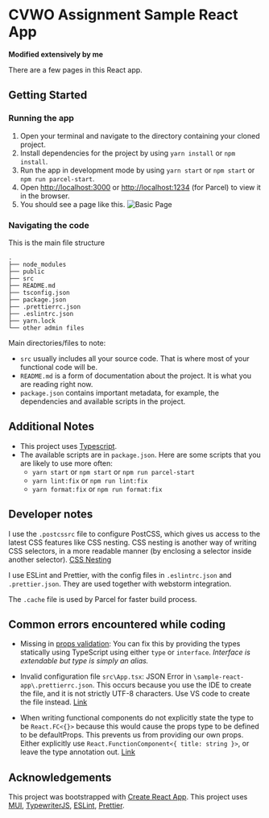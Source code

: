 # CVWO Assignment Sample React App
**Modified extensively by me**

There are a few pages in this React app.

## Getting Started

### Running the app
1. Open your terminal and navigate to the directory containing your cloned project.
2. Install dependencies for the project by using `yarn install` or `npm install`.
3. Run the app in development mode by using `yarn start` or `npm start` or `npm run parcel-start`.
4. Open [http://localhost:3000](http://localhost:3000) or [http://localhost:1234](http://localhost:1234) (for Parcel) 
to view it in the browser.
5. You should see a page like this.
![Basic Page](public/images/BasicPage.png)

### Navigating the code
This is the main file structure
```
.
├── node_modules
├── public
├── src
├── README.md
├── tsconfig.json
├── package.json
├── .prettierrc.json
├── .eslintrc.json
├── yarn.lock
└── other admin files
```

Main directories/files to note:
* `src` usually includes all your source code. That is where most of your functional code will be.
* `README.md` is a form of documentation about the project. It is what you are reading right now.
* `package.json` contains important metadata, for example, the dependencies and available scripts in the project.

## Additional Notes

* This project uses [Typescript](https://www.typescriptlang.org/).
* The available scripts are in `package.json`.
  Here are some scripts that you are likely to use more often:
  * `yarn start` or `npm start` or `npm run parcel-start`
  * `yarn lint:fix` or `npm run lint:fix`
  * `yarn format:fix` or `npm run format:fix`

## Developer notes
I use the `.postcssrc` file to  configure PostCSS, which gives us access to the latest CSS features like CSS nesting.
CSS nesting is another way of writing CSS selectors, in a more readable manner (by enclosing a selector inside another selector).
[CSS Nesting](https://blog.logrocket.com/native-css-nesting/)

I use ESLint and Prettier, with the config files in `.eslintrc.json` and `.prettier.json`. They are used together with 
webstorm integration.

The `.cache` file is used by Parcel for faster build process.

## Common errors encountered while coding
- Missing in [props validation](https://github.com/jsx-eslint/eslint-plugin-react/blob/master/docs/rules/prop-types.md):
You can fix this by providing the types statically using TypeScript using either `type` or `interface`. 
_Interface is extendable but type is simply an alias._ 


- Invalid configuration file `src\App.tsx`: JSON Error in `\sample-react-app\.prettierrc.json`. This occurs because 
you use the IDE to create the file, and it is not strictly UTF-8 characters. Use VS code to create the file instead.
[Link](https://stackoverflow.com/questions/70387394/prettier-invalid-configuration-file-even-though-the-file-is-straight-from-the-d)


- When writing functional components do not explicitly state the type to be `React.FC<{}>` because this would cause the props
type to be defined to be defaultProps. This prevents us from providing our own props. Either explicitly use `React.FunctionComponent<{ title: string }>`,
or leave the type annotation out. [Link](https://react-typescript-cheatsheet.netlify.app/docs/basic/getting-started/function_components/)

## Acknowledgements
This project was bootstrapped with [Create React App](https://github.com/facebook/create-react-app).
This project uses [MUI](https://mui.com/),
[TypewriterJS](https://github.com/tameemsafi/typewriterjs#readme),
[ESLint](https://eslint.org/), [Prettier](https://prettier.io/).

